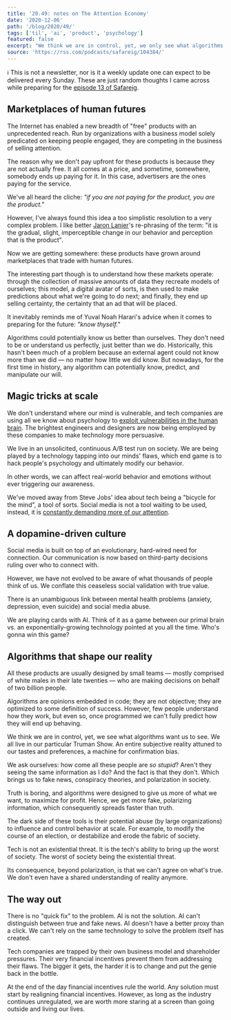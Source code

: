```yaml
---
title: '20.49: notes on The Attention Economy'
date: '2020-12-06'
path: '/blog/2020/49/'
tags: ['til', 'ai', 'product', 'psychology']
featured: false
excerpt: "We think we are in control, yet, we only see what algorithms want us to see. But algorithms are not objective, they are just opinions embedded in code. Which begs the question: who's in the driver's seat of our lives?"
source: 'https://rss.com/podcasts/safareig/104384/'
---
```


ℹ️ This is not a newsletter, nor is it a weekly update one can expect to be delivered every Sunday. These are just random thoughts I came across while preparing for the [episode 13 of Safareig](https://rss.com/podcasts/safareig/104384/).

## Marketplaces of human futures

The Internet has enabled a new breadth of "free" products with an unprecedented reach. Run by organizations with a business model solely predicated on keeping people engaged, they are competing in the business of selling attention.

The reason why we don't pay upfront for these products is because they are not actually free. It all comes at a price, and sometime, somewhere, somebody ends up paying for it. In this case, advertisers are the ones paying for the service.

We've all heard the cliche: _"if you are not paying for the product, you are the product."_

However, I've always found this idea a too simplistic resolution to a very complex problem. I like better [Jaron Lanier](https://en.wikipedia.org/wiki/Jaron_Lanier)'s re-phrasing of the term: "it is the gradual, slight, imperceptible change in our behavior and perception that is the product".

Now we are getting somewhere: these products have grown around marketplaces that trade with human futures.

The interesting part though is to understand how these markets operate: through the collection of massive amounts of data they recreate models of ourselves; this model, a digital avatar of sorts, is then used to make predictions about what we're going to do next; and finally, they end up selling certainty, the certainty that an ad that will be placed.

It inevitably reminds me of Yuval Noah Harari's advice when it comes to preparing for the future: _"know thyself."_

Algorithms could potentially know us better than ourselves. They don't need to be or understand us perfectly, just better than we do. Historically, this hasn't been much of a problem because an external agent could not know more than we did — no matter how little we did know. But nowadays, for the first time in history, any algorithm can potentially know, predict, and manipulate our will.

## Magic tricks at scale

We don't understand where our mind is vulnerable, and tech companies are using all we know about psychology to [exploit vulnerabilities in the human brain](/blog/2020/hooked). The brightest engineers and designers are now being employed by these companies to make technology more persuasive.

We live in an unsolicited, continuous A/B test run on society. We are being played by a technology tapping into our minds' flaws, which end game is to hack people's psychology and ultimately modify our behavior.

In other words, we can affect real-world behavior and emotions without ever triggering our awareness.

We've moved away from Steve Jobs' idea about tech being a "bicycle for the mind", a tool of sorts. Social media is not a tool waiting to be used, instead, it is [constantly demanding more of our attention](/blog/2019/attention-deprived).

## A dopamine-driven culture

Social media is built on top of an evolutionary, hard-wired need for connection. Our communication is now based on third-party decisions ruling over who to connect with.

However, we have not evolved to be aware of what thousands of people think of us. We conflate this ceaseless social validation with true value.

There is an unambiguous link between mental health problems (anxiety, depression, even suicide) and social media abuse.

We are playing cards with AI. Think of it as a game between our primal brain vs. an exponentially-growing technology pointed at you all the time. Who's gonna win this game?

## Algorithms that shape our reality

All these products are usually designed by small teams — mostly comprised of white males in their late twenties — who are making decisions on behalf of two billion people.

Algorithms are opinions embedded in code; they are not objective; they are optimized to some definition of success. However, few people understand how they work, but even so, once programmed we can't fully predict how they will end up behaving.

We think we are in control, yet, we see what algorithms want us to see. We all live in our particular Truman Show. An entire subjective reality attuned to our tastes and preferences, a machine for confirmation bias.

We ask ourselves: how come all these people are _so stupid_? Aren't they seeing the same information as I do? And the fact is that they don't. Which brings us to fake news, conspiracy theories, and polarization in society.

Truth is boring, and algorithms were designed to give us more of what we want, to maximize for profit. Hence, we get more fake, polarizing information, which consequently spreads faster than truth.

The dark side of these tools is their potential abuse (by large organizations) to influence and control behavior at scale. For example, to modify the course of an election, or destabilize and erode the fabric of society.

Tech is not an existential threat. It is the tech's ability to bring up the worst of society. The worst of society being the existential threat.

Its consequence, beyond polarization, is that we can't agree on what's true. We don't even have a shared understanding of reality anymore.

## The way out

There is no "quick fix" to the problem. AI is not the solution. AI can't distinguish between true and fake news. AI doesn't have a better proxy than a click. We can't rely on the same technology to solve the problem itself has created.

Tech companies are trapped by their own business model and shareholder pressures. Their very financial incentives prevent them from addressing their flaws. The bigger it gets, the harder it is to change and put the genie back in the bottle.

At the end of the day financial incentives rule the world. Any solution must start by realigning financial incentives. However, as long as the industry continues unregulated, we are worth more staring at a screen than going outside and living our lives.
